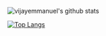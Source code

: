 <!--
**vijayemmanuel/vijayemmanuel** is a ✨ _special_ ✨ repository because its `README.md` (this file) appears on your GitHub profile.

Here are some ideas to get you started:

- 🔭 I’m currently working on ...
- 🌱 I’m currently learning ...
- 👯 I’m looking to collaborate on ...
- 🤔 I’m looking for help with ...
- 💬 Ask me about ...
- 📫 How to reach me: ...
- 😄 Pronouns: ...
- ⚡ Fun fact: ...
-->

![vijayemmanuel's github stats](https://github-readme-stats.vercel.app/api?username=vijayemmanuel&count_private=true&show_icons=true&theme=tokyonight)

[![Top Langs](https://github-readme-stats.vercel.app/api/top-langs/?username=vijayemmanuel&layout=compact&theme=tokyonight)](https://github.com/anuraghazra/github-readme-stats)

<!--[<img align="left" alt="Scala" width="32px" src="https://raw.githubusercontent.com/OlegIlyenko/scala-icon/master/scala-icon.png" />]()
[<img align="left" alt="CSharp" width="32px" src="https://raw.githubusercontent.com/OlegIlyenko/scala-icon/master/scala-icon.png" />]()
[<img align="left" alt="Python" width="32px" src="https://raw.githubusercontent.com/OlegIlyenko/scala-icon/master/scala-icon.png" />]()
-->


